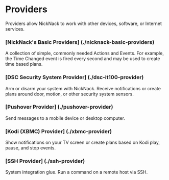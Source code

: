 # Providers
Providers allow NickNack to work with other devices, software, or Internet services. 

### [NickNack's Basic Providers] (./nicknack-basic-providers)
A collection of simple, commonly needed Actions and Events. For example, the Time Changed event is fired every second and may be used to create time based plans.

### [DSC Security System Provider] (./dsc-it100-provider)
Arm or disarm your system with NickNack. Receive notifications or create plans around door, motion, or other security system sensors.

### [Pushover Provider] (./pushover-provider)
Send messages to a mobile device or desktop computer. 

### [Kodi (XBMC) Provider] (./xbmc-provider) 
Show notifications on your TV screen or create plans based on Kodi play, pause, and stop events.

### [SSH Provider] (./ssh-provider)
System integration glue. Run a command on a remote host via SSH. 
